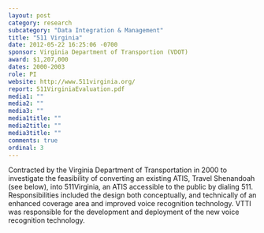 ```yaml
---
layout: post
category: research
subcategory: "Data Integration & Management"
title: "511 Virginia"
date: 2012-05-22 16:25:06 -0700
sponsor: Virginia Department of Transportion (VDOT)
award: $1,207,000
dates: 2000-2003
role: PI
website: http://www.511virginia.org/
report: 511VirginiaEvaluation.pdf
media1: ""
media2: ""
media3: ""
media1title: ""
media2title: ""
media3title: ""
comments: true
ordinal: 3
---
```


Contracted by the Virginia Department of Transportation in 2000 to investigate the feasibility of converting an existing ATIS, Travel Shenandoah (see below), into 511Virginia, an ATIS accessible to the public by dialing 511. Responsibilities included the design both conceptually, and technically of an enhanced coverage area and improved voice recognition technology. VTTI was responsible for the development and deployment of the new voice recognition technology.
